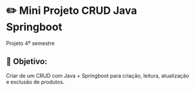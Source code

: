 # ✏️ Mini Projeto CRUD Java Springboot

Projeto 4º semestre

## 📑 Objetivo:
Criar de um CRUD com Java + Springboot para criação, leitura, atualização e exclusão de produtos.
